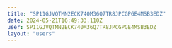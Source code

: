 ```yaml
---
title: "SP11GJVQTMN2ECK740M36Q7TR8JPCGPGE4MSB3EDZ"
date: 2024-05-21T16:49:33.110Z
user: SP11GJVQTMN2ECK740M36Q7TR8JPCGPGE4MSB3EDZ
layout: "users"
---
```

    